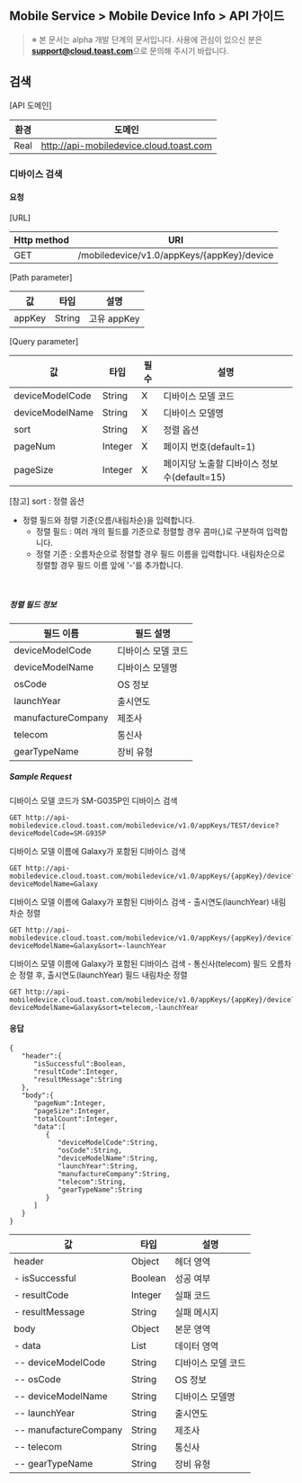 ## Mobile Service > Mobile Device Info > API 가이드

> ※ 본 문서는 alpha 개발 단계의 문서입니다.
> 사용에 관심이 있으신 분은 **support@cloud.toast.com**으로 문의해 주시기 바랍니다.

## 검색

[API 도메인]

|환경|	도메인|
|---|---|
|Real|	http://api-mobiledevice.cloud.toast.com|

### 디바이스 검색

#### 요청

[URL]

|Http method|	URI|
|---|---|
|GET|	/mobiledevice/v1.0/appKeys/{appKey}/device|

[Path parameter]

|값|	타입|	설명|
|---|---|---|
|appKey|	String|	고유 appKey|

[Query parameter]

|값|	타입|	필수|	설명|
|---|---|---|---|
|deviceModelCode|	String|	X|	디바이스 모델 코드|
|deviceModelName|	String|	X|	디바이스 모델명|
|sort|	String|	X|	정렬 옵션|
|pageNum|	Integer|	X|	페이지 번호(default=1)|
|pageSize|	Integer|	X|	페이지당 노출할 디바이스 정보 수(default=15)|

[참고] sort : 정렬 옵션
- 정렬 필드와 정렬 기준(오름/내림차순)을 입력합니다.
  - 정렬 필드 : 여러 개의 필드를 기준으로 정렬할 경우 콤마(,)로 구분하여 입력합니다.
  - 정렬 기준 : 오름차순으로 정렬할 경우 필드 이름을 입력합니다. 내림차순으로 정렬할 경우 필드 이름 앞에 '-'를 추가합니다.
<br>

##### 정렬 필드 정보

|필드 이름|필드 설명|
|---|---|
|deviceModelCode|디바이스 모델 코드|
|deviceModelName|디바이스 모델명|
|osCode| OS 정보|
|launchYear| 출시연도|
|manufactureCompany|제조사|
|telecom|통신사|
|gearTypeName|장비 유형|


##### Sample Request 

디바이스 모델 코드가 SM-G035P인 디바이스 검색
```
GET http://api-mobiledevice.cloud.toast.com/mobiledevice/v1.0/appKeys/TEST/device?deviceModelCode=SM-G935P
```

디바이스 모델 이름에 Galaxy가 포함된 디바이스 검색

```
GET http://api-mobiledevice.cloud.toast.com/mobiledevice/v1.0/appKeys/{appKey}/device?deviceModelName=Galaxy
```

디바이스 모델 이름에 Galaxy가 포함된 디바이스 검색 - 출시연도(launchYear) 내림차순 정렬
```
GET http://api-mobiledevice.cloud.toast.com/mobiledevice/v1.0/appKeys/{appKey}/device?deviceModelName=Galaxy&sort=-launchYear
```

디바이스 모델 이름에 Galaxy가 포함된 디바이스 검색 - 통신사(telecom) 필드 오름차순 정렬 후, 출시연도(launchYear) 필드 내림차순 정렬
```
GET http://api-mobiledevice.cloud.toast.com/mobiledevice/v1.0/appKeys/{appKey}/device?deviceModelName=Galaxy&sort=telecom,-launchYear
```


#### 응답

```
{  
   "header":{  
      "isSuccessful":Boolean,
      "resultCode":Integer,
      "resultMessage":String
   },
   "body":{  
      "pageNum":Integer,
      "pageSize":Integer,
      "totalCount":Integer,
      "data":[  
         {  
            "deviceModelCode":String,
            "osCode":String,
            "deviceModelName":String,
            "launchYear":String,
            "manufactureCompany":String,
            "telecom":String,
            "gearTypeName":String
         }
      ]
   }
}
```

|값|	타입|	설명|
|---|---|---|
|header|	Object|	헤더 영역|
|- isSuccessful|	Boolean|	성공 여부|
|- resultCode|	Integer|	실패 코드|
|- resultMessage|	String|	실패 메시지|
|body|	Object|	본문 영역|
|- data|	List |	데이터 영역|
|-- deviceModelCode|	String|	디바이스 모델 코드 |
|-- osCode| String| OS 정보|
|-- deviceModelName|	String|	디바이스 모델명 |
|-- launchYear|  String| 출시연도 |
|-- manufactureCompany| String| 제조사 |
|-- telecom|  String| 통신사 |
|-- gearTypeName|  String| 장비 유형 |
